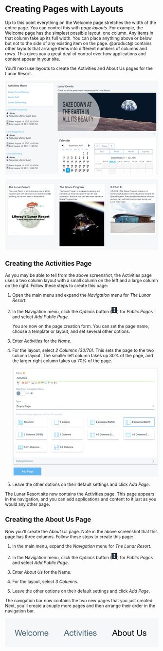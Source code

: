 # Creating Pages with Layouts

Up to this point everything on the Welcome page stretches the width of the
entire page. You can control this with *page layouts*. For example, the Welcome
page has the simplest possible layout: one column. Any items in that column take
up its full width. You can place anything above or below but not to the side
of any existing item on the page. @product@ contains other layouts that arrange
items into different numbers of columns and rows. This gives you a great deal of
control over how applications and content appear in your site. 

You'll next use layouts to create the Activities and About Us pages for the
Lunar Resort. 

![Figure x: The final Activities page.](../../../images/001-final-activities.png)

![Figure x: The final About Us page.](../../../images/001-final-about-us.png)

## Creating the Activities Page

As you may be able to tell from the above screenshot, the Activities page uses
a two column layout with a small column on the left and a large column on the
right. Follow these steps to create this page:

1.  Open the main menu and expand the *Navigation* menu for *The Lunar Resort*. 

2.  In the Navigation menu, click the *Options* button 
    (![Options](../../../images/icon-options.png)) for *Public Pages* and select 
    *Add Public Page*.

    You are now on the page creation form. You can set the page name, choose a 
    template or layout, and set several other options.

3.  Enter *Activities* for the *Name*.

4.  For the layout, select *2 Columns (30/70)*. This sets the page to the two
    column layout. The smaller left column takes up 30% of the page, and the
    larger right column takes up 70% of the page. 

    ![Figure x: Activities page creation.](../../../images/001-add-activities-page.png)

5.  Leave the other options on their default settings and click *Add Page*. 

The Lunar Resort site now contains the Activities page. This page appears in the 
navigation, and you can add applications and content to it just as you would any 
other page. 

## Creating the About Us Page

Now you'll create the *About Us* page. Note in the above screenshot that this
page has three columns. Follow these steps to create this page:

1.  In the main menu, expand the *Navigation* menu for *The Lunar Resort*. 

2.  In the Navigation menu, click the *Options* button 
    (![Options](../../../images/icon-options.png)) for *Public Pages* and select 
    *Add Public Page*. 

3.  Enter *About Us* for the Name. 

4.  For the layout, select *3 Columns*. 

5.  Leave the other options on their default settings and click *Add Page*. 

The navigation bar now contains the two new pages that you just created. Next,
you'll create a couple more pages and then arrange their order in the
navigation bar. 

![Figure x: The navigation bar lists your site's pages.](../../../images/001-page-navigation.png)
<!-- 
Replace with a screenshot that shows more of the page. In the current screenshot 
it's impossible to tell where the nav bar is located on the page.
-->

